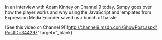 In an interview with Adam Kinney on Channel 9 today, Sampy goes over how the player works and why using the JavaScript and templates from Expression Media Encoder saved us a bunch of hassle



[See this video on Channel 9!](http://channel9.msdn.com/ShowPost.aspx?PostID=344297" target="_blank)
